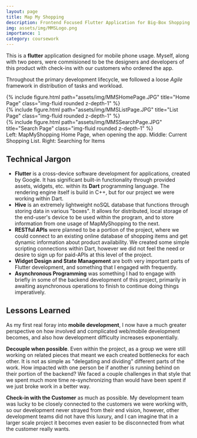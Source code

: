 ```yaml
---
layout: page
title: Map My Shopping
description: Frontend Focused Flutter Application for Big-Box Shopping
img: assets/img/MMSLogo.png
importance: 1
category: coursework
---
```




This is a **flutter** application designed for mobile phone usage. Myself, along with two peers, were commisioned to be the designers and developers of this product with check-ins with our customers who ordered the app.

Throughout the primary development lifecycle, we followed a loose *Agile* framework in distribution of tasks and workload. 

<div class="row">
    <div class="col-sm mt-3 mt-md-0">
        {% include figure.html path="assets/img/MMSHomePage.JPG" title="Home Page" class="img-fluid rounded z-depth-1" %}
    </div>
    <div class="col-sm mt-3 mt-md-0">
        {% include figure.html path="assets/img/MMSListPage.JPG" title="List Page" class="img-fluid rounded z-depth-1" %}
    </div>
    <div class="col-sm mt-3 mt-md-0">
        {% include figure.html path="assets/img/MMSSearchPage.JPG" title="Search Page" class="img-fluid rounded z-depth-1" %}
    </div>
</div>
<div class="caption">
    Left: MapMyShopping Home Page, when opening the app.
    Middle: Current Shopping List. 
    Right: Searching for Items
</div>

## Technical Jargon

- **Flutter** is a cross-device software development for applications, created by Google. It has significant built-in functionality through provided assets, widgets, etc. within its **Dart** programming language. The rendering engine itself is build in C++, but for our project we were working within Dart.
- **Hive** is an extremely lightweight noSQL database that functions through storing data in various "boxes". It allows for distributed, local storage of the end-user's device to be used within the program, and to store information from one usage of MapMyShopping to the next. 
- **RESTful APIs** were planned to be a portion of the project, where we could connect to an existing online database of shopping items and get dynamic information about product availability. We created some simple scripting connections within Dart, however we did not feel the need or desire to sign up for paid-APIs at this level of the project.
- **Widget Design and State Management** are both very important parts of Flutter development, and something that I engaged with frequently. 
- **Asynchronous Programming** was something I had to engage with briefly in some of the backend development of this project, primarily in awaiting asynchronous operations to finish to continue doing things imperatively.

## Lessons Learned
As my first real foray into **mobile development**, I now have a much greater perspective on how involved and complicated web/mobile development becomes, and also how development difficulty increases exponentially. 

**Decouple when possible**. Even within the project, as a group we were still working on related pieces that meant we each created bottlenecks for each other. It is not as simple as "delegating and dividing" different parts of the work. How impacted with one person be if another is running behind on their portion of the backend? We faced a couple challenges in that style that we spent much more time re-synchronizing than would have been spent if we just broke work in a better way.

**Check-in with the Customer** as much as possible. My development team was lucky to be closely connected to the customers we were working with, so our development never strayed from their end vision, however, other development teams did not have this luxury, and I can imagine that in a larger scale project it becomes even easier to be disconnected from what the customer really wants.